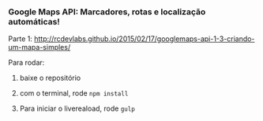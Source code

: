 ### Google Maps API: Marcadores, rotas e localização automáticas!

Parte 1: http://rcdevlabs.github.io/2015/02/17/googlemaps-api-1-3-criando-um-mapa-simples/


Para rodar:

1. baixe o repositório

2. com o terminal, rode `npm install`

3. Para iniciar o livereaload, rode `gulp`
